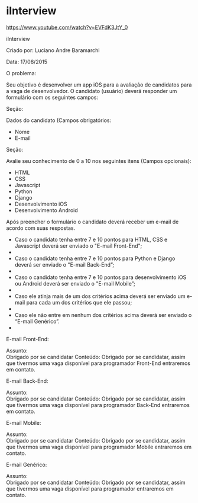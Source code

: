 # iInterview

https://www.youtube.com/watch?v=EVFdK3JtY_0

iInterview

Criado por: Luciano Andre Baramarchi

Data: 17/08/2015

O problema:

Seu objetivo é desenvolver um app iOS para a avaliação de candidatos para a vaga de desenvolvedor. O candidato (usuário) deverá responder um formulário com os seguintes campos:

Seção:

Dados do candidato (Campos obrigatórios:

- Nome
- E-mail

Seção:

Avalie seu conhecimento de 0 a 10 nos seguintes itens (Campos opcionais): 

- HTML
- CSS
- Javascript
- Python
- Django
- Desenvolvimento iOS
- Desenvolvimento Android

Após preencher o formulário o candidato deverá receber um e-mail de acordo com suas respostas.

- Caso o candidato tenha entre 7 e 10 pontos para HTML, CSS e Javascript deverá ser enviado o "E-mail Front-End";
- 
- Caso o candidato tenha entre 7 e 10 pontos para Python e Django deverá ser enviado o "E-mail Back-End”;
- 
- Caso o candidato tenha entre 7 e 10 pontos para desenvolvimento iOS ou Android deverá ser enviado o "E-mail Mobile”;
- 
- Caso ele atinja mais de um dos critérios acima deverá ser enviado um e-mail para cada um dos critérios que ele passou;
- 
- Caso ele não entre em nenhum dos critérios acima deverá ser enviado o “E-mail Genérico”.
- 

E-mail Front-End:

Assunto:  
Obrigado por se candidatar
Conteúdo: 
Obrigado por se candidatar, assim que tivermos uma vaga disponível para programador Front-End entraremos em contato.

E-mail Back-End:

Assunto:  
Obrigado por se candidatar
Conteúdo: 
Obrigado por se candidatar, assim que tivermos uma vaga disponível para programador Back-End entraremos em contato.

E-mail Mobile:

Assunto:  
Obrigado por se candidatar
Conteúdo:
Obrigado por se candidatar, assim que tivermos uma vaga disponível para programador Mobile entraremos em contato.

E-mail Genérico:

Assunto:  
Obrigado por se candidatar
Conteúdo: 
Obrigado por se candidatar, assim que tivermos uma vaga disponível para programador entraremos em contato.

